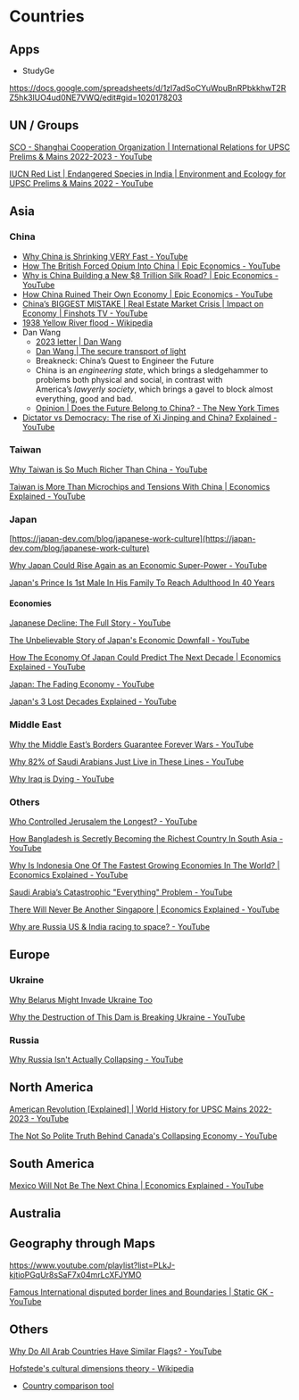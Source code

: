 # Countries

## Apps

- StudyGe

https://docs.google.com/spreadsheets/d/1zl7adSoCYuWpuBnRPbkkhwT2RZ5hk3lUO4ud0NE7VWQ/edit#gid=1020178203

## UN / Groups

[SCO - Shanghai Cooperation Organization | International Relations for UPSC Prelims & Mains 2022-2023 - YouTube](https://www.youtube.com/watch?v=aB9yDJZhqgo)

[IUCN Red List | Endangered Species in India | Environment and Ecology for UPSC Prelims & Mains 2022 - YouTube](https://www.youtube.com/watch?v=XHAcz5ik1IE)

## Asia

### China

- [Why China is Shrinking VERY Fast - YouTube](https://www.youtube.com/watch?v=KiaukPUV6Hg)
- [How The British Forced Opium Into China | Epic Economics - YouTube](https://www.youtube.com/watch?v=Kkgvk0fbDws)
- [Why is China Building a New $8 Trillion Silk Road? | Epic Economics - YouTube](https://www.youtube.com/watch?v=KP61ScucMog)
- [How China Ruined Their Own Economy | Epic Economics - YouTube](https://www.youtube.com/watch?v=iW4wfXdtGZ4)
- [China’s BIGGEST MISTAKE | Real Estate Market Crisis | Impact on Economy | Finshots TV - YouTube](https://www.youtube.com/watch?v=rD-cBwlYTVc)
- [1938 Yellow River flood - Wikipedia](https://en.wikipedia.org/wiki/1938_Yellow_River_flood)
- Dan Wang
	- [2023 letter \| Dan Wang](https://danwang.co/2023-letter/)
	- [Dan Wang \| The secure transport of light](https://danwang.co/)
	- Breakneck: China’s Quest to Engineer the Future
	- China is an _engineering state_, which brings a sledgehammer to problems both physical and social, in contrast with America’s _lawyerly society_, which brings a gavel to block almost everything, good and bad.
	- [Opinion \| Does the Future Belong to China? - The New York Times](https://www.nytimes.com/video/opinion/100000010365173/does-the-future-belong-to-china.html)
- [Dictator vs Democracy: The rise of Xi Jinping and China? Explained - YouTube](https://www.youtube.com/watch?v=ieyzFXJk4e8)

### Taiwan

[Why Taiwan is So Much Richer Than China - YouTube](https://www.youtube.com/watch?v=xT17zi_4Oas)

[Taiwan is More Than Microchips and Tensions With China | Economics Explained - YouTube](https://www.youtube.com/watch?v=pvqkehKfQsg)

### Japan

[https://japan-dev.com/blog/japanese-work-culture](https://japan-dev.com/blog/japanese-work-culture)

[Why Japan Could Rise Again as an Economic Super-Power - YouTube](https://www.youtube.com/watch?v=IY1NFvVBm0U)

[Japan's Prince Is 1st Male In His Family To Reach Adulthood In 40 Years](https://www.ndtv.com/world-news/prince-hisahito-becomes-first-male-royal-to-reach-adulthood-in-40-years-9231716/amp/1)

#### Economies

[Japanese Decline: The Full Story - YouTube](https://www.youtube.com/watch?v=CVyiOewuTtw)

[The Unbelievable Story of Japan's Economic Downfall - YouTube](https://www.youtube.com/watch?v=XBHZd2alFHo)

[How The Economy Of Japan Could Predict The Next Decade | Economics Explained - YouTube](https://www.youtube.com/watch?v=rag4pHU7fcU)

[Japan: The Fading Economy - YouTube](https://www.youtube.com/watch?v=ErUQnd-YFGg)

[Japan's 3 Lost Decades Explained - YouTube](https://www.youtube.com/watch?v=rohuJskoLMg)

### Middle East

[Why the Middle East’s Borders Guarantee Forever Wars - YouTube](https://www.youtube.com/watch?v=JN4mnVLP0rU)

[Why 82% of Saudi Arabians Just Live in These Lines - YouTube](https://www.youtube.com/watch?v=uz88EurZdrI)

[Why Iraq is Dying - YouTube](https://www.youtube.com/watch?v=rkZfmySToZk)

### Others

[Who Controlled Jerusalem the Longest? - YouTube](https://www.youtube.com/watch?v=7GCXhKpoml0)

[How Bangladesh is Secretly Becoming the Richest Country In South Asia - YouTube](https://www.youtube.com/watch?v=MIpdbDKMF14)

[Why Is Indonesia One Of The Fastest Growing Economies In The World? | Economics Explained - YouTube](https://www.youtube.com/watch?v=E_M1pX1EeHo)

[Saudi Arabia’s Catastrophic "Everything" Problem - YouTube](https://www.youtube.com/watch?v=txmzVsBniZQ)

[There Will Never Be Another Singapore | Economics Explained - YouTube](https://www.youtube.com/watch?v=KB1vxqD0uPE)

[Why are Russia US & India racing to space? - YouTube](https://www.youtube.com/watch?v=1WYWwE4Axd8)

## Europe

### Ukraine

[Why Belarus Might Invade Ukraine Too](https://www.youtube.com/watch?v=Ml7ycoLumAs)

[Why the Destruction of This Dam is Breaking Ukraine - YouTube](https://www.youtube.com/watch?v=MUhTBBkZUP4)

### Russia

[Why Russia Isn't Actually Collapsing - YouTube](https://www.youtube.com/watch?v=0T7Itt9mqtA)

## North America

[American Revolution [Explained] | World History for UPSC Mains 2022-2023 - YouTube](https://www.youtube.com/watch?v=pUA65IoEyxI)

[The Not So Polite Truth Behind Canada's Collapsing Economy - YouTube](https://www.youtube.com/watch?v=XomvuLPiTWM)

## South America

[Mexico Will Not Be The Next China | Economics Explained - YouTube](https://www.youtube.com/watch?v=dr5z2WvEXBI)

## Australia

## Geography through Maps

https://www.youtube.com/playlist?list=PLkJ-kjtioPGqUr8sSaF7x04mrLcXFJYMO

[Famous International disputed border lines and Boundaries | Static GK - YouTube](https://www.youtube.com/watch?v=sPszPGQErpE)

## Others

[Why Do All Arab Countries Have Similar Flags? - YouTube](https://www.youtube.com/watch?v=ZrZWdubD1r0)

[Hofstede's cultural dimensions theory - Wikipedia](https://en.wikipedia.org/wiki/Hofstede%27s_cultural_dimensions_theory)
- [Country comparison tool](https://www.theculturefactor.com/country-comparison-tool?countries=china%2Cindia%2Cunited+states)
